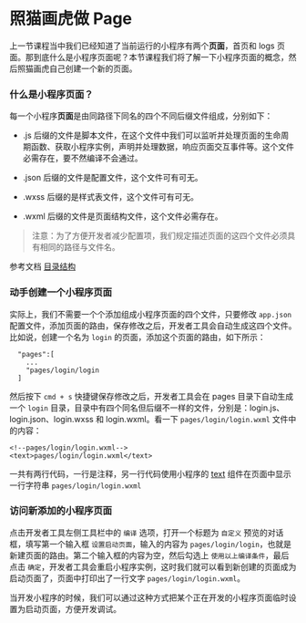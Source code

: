 # 照猫画虎做 Page

上一节课程当中我们已经知道了当前运行的小程序有两个**页面**，首页和 logs 页面。那到底什么是小程序页面呢？本节课程我们将了解一下小程序页面的概念，然后照猫画虎自己创建一个新的页面。

### 什么是小程序页面？

每一个小程序**页面**是由同路径下同名的四个不同后缀文件组成，分别如下：

* .js 后缀的文件是脚本文件，在这个文件中我们可以监听并处理页面的生命周期函数、获取小程序实例，声明并处理数据，响应页面交互事件等。这个文件必需存在，要不然编译不会通过。

* .json 后缀的文件是配置文件，这个文件可有可无。

* .wxss 后缀的是样式表文件，这个文件可有可无。

* .wxml 后缀的文件是页面结构文件，这个文件必需存在。

> 注意：为了方便开发者减少配置项，我们规定描述页面的这四个文件必须具有相同的路径与文件名。

参考文档 [目录结构](https://mp.weixin.qq.com/debug/wxadoc/dev/framework/structure.html)

### 动手创建一个小程序页面

实际上，我们不需要一个个添加组成小程序页面的四个文件，只要修改 `app.json` 配置文件，添加页面的路由，保存修改之后，开发者工具会自动生成这四个文件。比如说，创建一个名为 `login` 的页面，添加这个页面的路由，如下所示：

```
  "pages":[
    ...
    "pages/login/login
  ]
```

然后按下 `cmd + s` 快捷键保存修改之后，开发者工具会在 pages 目录下自动生成一个 `login` 目录，目录中有四个同名但后缀不一样的文件，分别是：login.js、login.json、login.wxss 和 login.wxml。看一下 `pages/login/login.wxml` 文件中的内容：

```
<!--pages/login/login.wxml-->
<text>pages/login/login.wxml</text>
```

一共有两行代码，一行是注释，另一行代码使用小程序的 [text](https://mp.weixin.qq.com/debug/wxadoc/dev/component/text.html) 组件在页面中显示一行字符串 `pages/login/login.wxml`

### 访问新添加的小程序页面

点击开发者工具左侧工具栏中的 `编译` 选项，打开一个标题为 `自定义` 预览的对话框，填写第一个输入框 `设置启动页面`，输入的内容为 `pages/login/login`，也就是新建页面的路由。第二个输入框的内容为空，然后勾选上 `使用以上编译条件`，最后点击 `确定`，开发者工具会重启小程序实例，这时我们就可以看到新创建的页面成为启动页面了，页面中打印出了一行文字 `pages/login/login.wxml`。

当开发小程序的时候，我们可以通过这种方式把某个正在开发的小程序页面临时设置为启动页面，方便开发调试。
